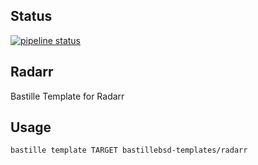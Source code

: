 ## Status
[![pipeline status](https://gitlab.com/bastillebsd-templates/radarr/badges/main/pipeline.svg)](https://gitlab.com/bastillebsd-templates/radarr/commits/main)

## Radarr
Bastille Template for Radarr

## Usage
```shell
bastille template TARGET bastillebsd-templates/radarr
```

